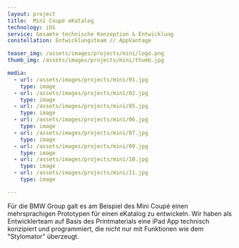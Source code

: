 ```yaml
---
layout: project
title:  Mini Coupé eKatalog
technology: iOS
service: Gesamte technische Konzeption & Entwicklung
constellation: Entwicklungsteam // AppVantage

teaser_img: /assets/images/projects/mini/logo.png
thumb_img: /assets/images/projects/mini/thumb.jpg

media:
  - url: /assets/images/projects/mini/01.jpg
    type: image
  - url: /assets/images/projects/mini/02.jpg
    type: image
  - url: /assets/images/projects/mini/05.jpg
    type: image           
  - url: /assets/images/projects/mini/06.jpg
    type: image
  - url: /assets/images/projects/mini/07.jpg
    type: image
  - url: /assets/images/projects/mini/09.jpg
    type: image
  - url: /assets/images/projects/mini/10.jpg
    type: image
  - url: /assets/images/projects/mini/11.jpg
    type: image

---
```


Für die BMW Group galt es am Beispiel des Mini Coupé einen mehrsprachigen Prototypen für einen eKatalog zu entwickeln. Wir haben als Entwicklerteam auf Basis des Printmaterials eine iPad App technisch konzipiert und programmiert, die nicht nur mit Funktionen wie dem "Stylomator" überzeugt.